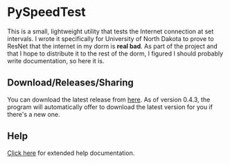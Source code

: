 # PySpeedTest

This is a small, lightweight utility that tests the Internet connection at set intervals. I wrote it specifically for University of North Dakota to prove to ResNet that the internet in my dorm is **real bad**.  As part of the project and that I hope to distribute it to the rest of the dorm, I figured I should probably write documentation, so here it is.

## Download/Releases/Sharing

You can download the latest release from [here][latestrelease].  As of version 0.4.3, the program will automatically offer to download the latest version for you if there's a new one.  

## Help

[Click here][help] for extended help documentation.


[sharinglink]: tinyurl.com/mcnetspeed "Sharing link"
[latestrelease]: github.com/mishaturnbull/PySpeedTest/releases/latest "Latest release"
[help]: help.html "Docs top"